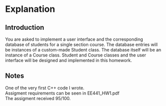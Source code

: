 # Explanation
## Introduction
You are asked to implement a user interface and the corresponding database of students for a single
section course. The database entries will be instances of a custom-made Student class. The database
itself will be an instance of a Course class. Student and Course classes and the user interface will be
designed and implemented in this homework.
## Notes
One of the very first C++ code I wrote.\
Assigment requirements can be seen in EE441_HW1.pdf\
The assigment received 95/100.

